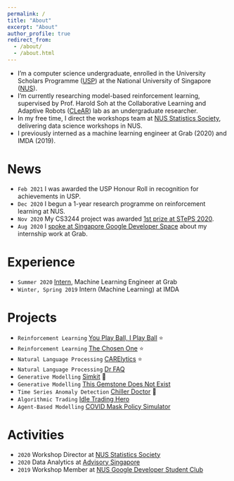 ```yaml
---
permalink: /
title: "About"
excerpt: "About"
author_profile: true
redirect_from: 
  - /about/
  - /about.html
---
```


* I’m a computer science undergraduate, enrolled in the University Scholars Programme ([USP](http://usp.nus.edu.sg/)) at the National University of Singapore ([NUS](https://nus.edu.sg/)).
* I’m currently researching model-based reinforcement learning, supervised by Prof. Harold Soh at the Collaborative Learning and Adaptive Robots ([CLeAR](http://clear-nus.github.io/)) lab as an undergraduate researcher.
* In my free time, I direct the workshops team at [NUS Statistics Society](https://sites.google.com/view/nusstatisticssociety/workshops), delivering data science workshops in NUS.
* I previously interned as a machine learning engineer at Grab (2020) and IMDA (2019).

# News

* `Feb 2021` I was awarded the USP Honour Roll in recognition for achievements in USP.
* `Dec 2020` I begun a 1-year research programme on reinforcement learning at NUS.
* `Nov 2020` My CS3244 project was awarded [1st prize at STePS 2020](https://www.linkedin.com/posts/jetnew_machinelearning-reinforcementlearning-datascience-activity-6732485574315401216-1W-t).
* `Aug 2020` I [spoke at Singapore Google Developer Space](https://www.youtube.com/watch?v=wl_Z9URl6BU) about my internship work at Grab.

# Experience

* `Summer 2020` [Intern](https://www.linkedin.com/posts/jetnew_sip-report-simkit-grabpdf-activity-6694801691851804672-sk53), Machine Learning Engineer at Grab
* `Winter, Spring 2019` Intern (Machine Learning) at IMDA

# Projects

* `Reinforcement Learning` [You Play Ball, I Play Ball](_portfolio/you-play-ball-i-play-ball.md) ⭐
* `Reinforcement Learning` [The Chosen One](_portfolio/the-chosen-one.md) ⭐
* `Natural Language Processing` [CARElytics](_portfolio/carelytics.md) ⭐
* `Natural Language Processing` [Dr FAQ ](_portfolio/dr-faq.md)
* `Generative Modelling` [Simkit](_portfolio/simkit.md) 💼
* `Generative Modelling` [This Gemstone Does Not Exist](_portfolio/this-gemstone-does-not-exist.md)
* `Time Series Anomaly Detection` [Chiller Doctor](_portfolio/chiller-doctor.md) 💼
* `Algorithmic Trading` [Idle Trading Hero](_portfolio/idle-trading-hero.md)
* `Agent-Based Modelling` [COVID Mask Policy Simulator](_portfolio/covid-mask-policy-simulator.md)

# Activities
* `2020` Workshop Director at [NUS Statistics Society](https://www.youtube.com/playlist?list=PLiAp0_yuG0tZdmdMbVQBBNTQR6JefsHy4)
* `2020` Data Analytics at [Advisory Singapore](https://advisory.sg/)
* `2019` Workshop Member at [NUS Google Developer Student Club](https://www.youtube.com/playlist?list=PLiAp0_yuG0tY3bldy2K3L3s5XZmlmy8Gu)